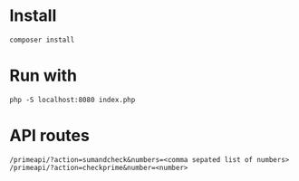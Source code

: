 # Install
```
composer install
```

# Run with
```
php -S localhost:8080 index.php
```

# API routes
```
/primeapi/?action=sumandcheck&numbers=<comma sepated list of numbers> 
/primeapi/?action=checkprime&number=<number> 
```
